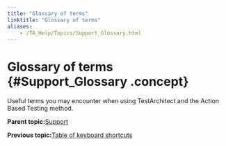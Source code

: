 ```yaml
--- 
title: "Glossary of terms"
linktitle: "Glossary of terms"
aliases: 
    - /TA_Help/Topics/Support_Glossary.html
---
```

# Glossary of terms {#Support_Glossary .concept}

Useful terms you may encounter when using TestArchitect and the Action Based Testing method.

**Parent topic:**[Support](../../TA_Help/Topics/Support.html)

**Previous topic:**[Table of keyboard shortcuts](../../TA_Help/Topics/Support_Hotkey.html)

